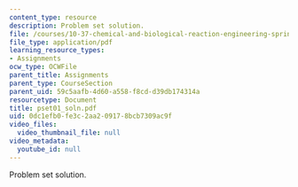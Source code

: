 ```yaml
---
content_type: resource
description: Problem set solution.
file: /courses/10-37-chemical-and-biological-reaction-engineering-spring-2007/0dc1efb0fe3c2aa209178bcb7309ac9f_pset01_soln.pdf
file_type: application/pdf
learning_resource_types:
- Assignments
ocw_type: OCWFile
parent_title: Assignments
parent_type: CourseSection
parent_uid: 59c5aafb-4d60-a558-f8cd-d39db174314a
resourcetype: Document
title: pset01_soln.pdf
uid: 0dc1efb0-fe3c-2aa2-0917-8bcb7309ac9f
video_files:
  video_thumbnail_file: null
video_metadata:
  youtube_id: null
---
```

Problem set solution.

